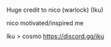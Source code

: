 Huge credit to nico (warlock) (Iku)

nico motivated/inspired me


Iku > cosmo 
https://discord.gg/iku

